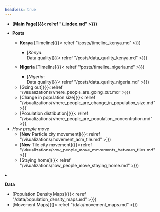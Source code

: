 ```yaml
---
headless: true
---
```


- **[Main Page]({{< relref "/_index.md" >}})**
- **Posts**
    - **Kenya**
	[Timeline]({{< relref "/posts/timeline_kenya.md" >}})

		- [*Kenya*:    
        Data quality]({{< relref "/posts/data_quality_kenya.md" >}})

	- **Nigeria**
	[Timeline]({{< relref "/posts/timeline_nigeria.md" >}})
		- [*Nigeria*:    
        Data quality]({{< relref "/posts/data_quality_nigeria.md" >}})

	<!--	
	- *Denmark*
    	- [18 - *Denmark*:   
        Back to work]({{< relref "/posts/going_to_work.md" >}})
    	- [14 - *Denmark*:   
        Population re-distributed!]({{< relref "/posts/spread_of_population.md" >}})
    	- [11 - *Denmark*:    
        What's happening in my city?]({{< relref "/posts/change_in_population_sizes.md" >}})
    	- [7 - *Denmark*:    
        Population landscape]({{< relref "/posts/population_landscape.md" >}})

		
- **Visualizations**
	- *Where people are*
		<!-- -- [Landscape]({{< relref "/visualizations/where_people_are_landscape.md" >}})-->
		- [Going out]({{< relref "/visualizations/where_people_are_going_out.md" >}})
		- [Change in population size]({{< relref "/visualizations/where_people_are_change_in_population_size.md" >}})
		- [Population distribution]({{< relref "/visualizations/where_people_are_population_concentration.md" >}})
	- *How people move*
		- [**New** Particle city movement]({{< relref "/visualizations/movement_adm_tile.md" >}})
		- [**New** Tile city movement]({{< relref "/visualizations/how_people_move_movements_between_tiles.md" >}})
		<!-- - [Distance traveled]({{< relref "/visualizations/how_people_move_distance_traveled.md" >}}) -->
		- [Staying home]({{< relref "/visualizations/how_people_move_staying_home.md" >}})
		<!-- - [Movements between municipalities]({{< relref "/visualizations/how_people_move_movements_between_municipalities.md" >}}) -->
- **Data**
	- [Population Density Maps]({{< relref "/data/population_density_maps.md" >}})
	- [Movement Maps]({{< relref "/data/movement_maps.md" >}})
<br />

